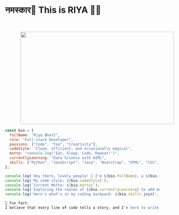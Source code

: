 <H1>नमस्कार🙏 This is RIYA 👩‍💻</H1>
<br>
<br>
<img src="https://media1.giphy.com/media/RbDKaczqWovIugyJmW/giphy.gif" style="width:500px;height:300px;position:relative;left:50px;">

```javascript
const bio = {
  fullName: "Riya Bhatt",
  role: "Full-stack Developer",
  passions: ["Code", "Tea", "Creativity"],
  codeStyle: "Clean, efficient, and occasionally magical",
  motto: "console.log('Eat, Sleep, Code, Repeat!')",
  currentlyLearning: "Data Science with AIML",
  skills: ["Python", "JavaScript", "Java", "Bootstrap", "HTML", "CSS", "Pgadmin", "SQL"],
};

console.log(`Hey there, lovely people! 👋 I'm ${bio.fullName}, a ${bio.role} with a heart full of passions.`);
console.log(`My code style: ${bio.codeStyle}`);
console.log(`Current Motto: ${bio.motto}`);
console.log(`Exploring the realms of ${bio.currentlyLearning} to add more magic to my toolkit! 🌟`);
console.log(`Here's what's in my coding backpack: ${bio.skills.join(', ')} 🎒`);

🌟 Fun Fact:
I believe that every line of code tells a story, and I'm here to write the next epic chapter! 📜✨
